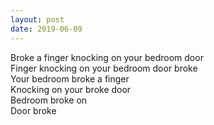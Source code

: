 ```yaml
---
layout: post
date: 2019-06-09
---
```


Broke a finger knocking on your bedroom door  
Finger knocking on your bedroom door broke  
Your bedroom broke a finger  
Knocking on your broke door  
Bedroom broke on  
Door broke
